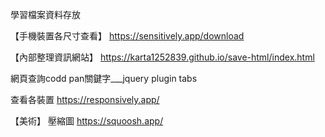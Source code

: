 學習檔案資料存放

【手機裝置各尺寸查看】
https://sensitively.app/download

【內部整理資訊網站】
https://karta1252839.github.io/save-html/index.html

網頁查詢codd pan關鍵字___jquery plugin tabs

查看各裝置
https://responsively.app/

【美術】
壓縮圖
https://squoosh.app/
